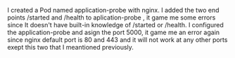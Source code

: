 I created a Pod named application-probe with nginx. 
I added the two end points /started and /health to aplication-probe , it game me some errors since It doesn't have built-in knowledge of /started or /health.
I configured the application-probe and asign the port 5000, it game me an error again since nginx default port is 80 and 443 and it will not work at any other ports exept this two that I meantioned previously. 
